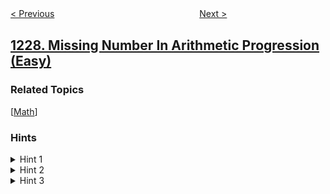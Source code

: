 <!--|This file generated by command(leetcode description); DO NOT EDIT.    |-->
<!--+----------------------------------------------------------------------+-->
<!--|@author    openset <openset.wang@gmail.com>                           |-->
<!--|@link      https://github.com/openset                                 |-->
<!--|@home      https://github.com/openset/leetcode                        |-->
<!--+----------------------------------------------------------------------+-->

[< Previous](https://github.com/openset/leetcode/tree/master/problems/airplane-seat-assignment-probability "Airplane Seat Assignment Probability")
　　　　　　　　　　　　　　　　
[Next >](https://github.com/openset/leetcode/tree/master/problems/meeting-scheduler "Meeting Scheduler")

## [1228. Missing Number In Arithmetic Progression (Easy)](https://leetcode.com/problems/missing-number-in-arithmetic-progression "等差数列中缺失的数字")



### Related Topics
  [[Math](https://github.com/openset/leetcode/tree/master/tag/math/README.md)]

### Hints
<details>
<summary>Hint 1</summary>
Assume the sequence is increasing, what if we find the largest consecutive difference?
</details>

<details>
<summary>Hint 2</summary>
Is the missing element in the middle of the segment with the largest consecutive difference?
</details>

<details>
<summary>Hint 3</summary>
For decreasing sequences, just reverse the array and do a similar process.
</details>
